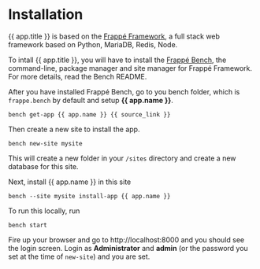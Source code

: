 <!-- title: {{ app.title }} Installation -->

# Installation

{{ app.title }} is based on the <a href="https://frappe.io">Frappé Framework</a>, a full stack web framework based on Python, MariaDB, Redis, Node.

To intall {{ app.title }}, you will have to install the <a href="https://github.com/frappe/bench">Frappé Bench</a>, the command-line, package manager and site manager for Frappé Framework. For more details, read the Bench README.

After you have installed Frappé Bench, go to you bench folder, which is     `frappe.bench` by default and setup **{{ app.name }}**.

    bench get-app {{ app.name }} {{ source_link }}

Then create a new site to install the app.

    bench new-site mysite

This will create a new folder in your `/sites` directory and create a new database for this site.

Next, install {{ app.name }} in this site

    bench --site mysite install-app {{ app.name }}

To run this locally, run

    bench start

Fire up your browser and go to http://localhost:8000 and you should see the login screen. Login as **Administrator** and **admin** (or the password you set at the time of `new-site`) and you are set.

<!-- jinja -->
<!-- autodoc -->
